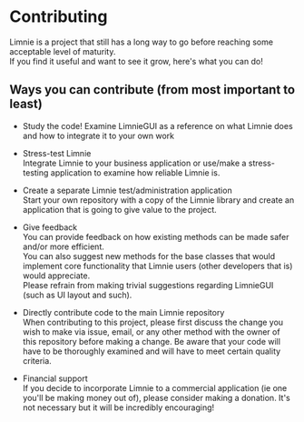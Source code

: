 # Contributing

Limnie is a project that still has a long way to go before reaching some acceptable level of maturity.\
If you find it useful and want to see it grow, here's what you can do!

## Ways you can contribute (from most important to least)
* Study the code! Examine LimnieGUI as a reference on what Limnie does and how to integrate it to your own work

* Stress-test Limnie\
Integrate Limnie to your business application or use/make a stress-testing application to examine how reliable Limnie is.

* Create a separate Limnie test/administration application\
Start your own repository with a copy of the Limnie library and create an application that is going to give value to the project.

* Give feedback\
You can provide feedback on how existing methods can be made safer and/or more efficient.\
You can also suggest new methods for the base classes that would implement core functionality that Limnie users (other developers that is) would appreciate.\
Please refrain from making trivial suggestions regarding LimnieGUI (such as UI layout and such).

* Directly contribute code to the main Limnie repository\
When contributing to this project, please first discuss the change you wish to make via issue,
email, or any other method with the owner of this repository before making a change.
Be aware that your code will have to be thoroughly examined and will have to meet certain quality criteria.

* Financial support\
If you decide to incorporate Limnie to a commercial application (ie one you'll be making money out of), please consider making a donation. It's not necessary but it will be incredibly encouraging!

